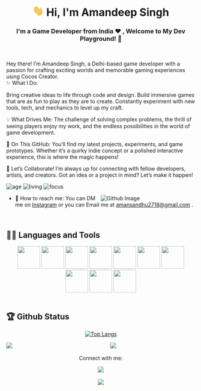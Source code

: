 <h1 align="center"><img src="https://raw.githubusercontent.com/ABSphreak/ABSphreak/master/gifs/Hi.gif" width="30px"> Hi, I'm Amandeep Singh   </h1>

<h3 align="center">I'm a Game Developer from India ❤ , Welcome to My Dev Playground! 🚀</h3><br>

Hey there! I’m Amandeep Singh, a Delhi-based game developer with a passion for crafting exciting worlds and memorable gaming experiences using Cocos Creator.
</br>
✨ What I Do:

Bring creative ideas to life through code and design.
Build immersive games that are as fun to play as they are to create.
Constantly experiment with new tools, tech, and mechanics to level up my craft.

💡 What Drives Me:
The challenge of solving complex problems, the thrill of seeing players enjoy my work, and the endless possibilities in the world of game development.

🌟 On This GitHub:
You’ll find my latest projects, experiments, and game prototypes. Whether it’s a quirky indie concept or a polished interactive experience, this is where the magic happens!

💬 Let’s Collaborate!
I’m always up for connecting with fellow developers, artists, and creators. Got an idea or a project in mind? Let’s make it happen!


![age](https://img.shields.io/badge/Age-24-blue)
![living](https://img.shields.io/badge/Living-Delhi-3c9)
![focus](https://img.shields.io/badge/Current_focus-Data_Structures_(JAVA)-brightgreen)


<img width="50%" align="right" alt="Github Image" src="https://user-images.githubusercontent.com/77589604/137649217-81b54b1e-d61a-4cf2-be4b-3cd35b58ca9e.png" />

- 📩 How to reach me: You can DM me on [Instagram](https://www.instagram.com/aman__sandhu09) or you can Email me at amansandhu2718@gmail.com .

<br />


## 👨‍💻 Languages and Tools

<div align="center">
 <img src="https://user-images.githubusercontent.com/77589604/137648940-4e961176-46f2-424c-8075-d49f0f0606e8.png" height="60" width="60"/> 
<img src="https://user-images.githubusercontent.com/77589604/137648947-37a9d2af-c85d-44aa-a62a-2e7128eb2749.png" height="60" width="60"/> 
<img src="https://user-images.githubusercontent.com/77589604/137648662-59ea5ea0-8444-4f6c-9a58-6619a8a9beea.png" height="60" width="60"/> 
<img src="https://user-images.githubusercontent.com/77589604/137648692-227ed266-5567-49d7-90f1-6a28e8494039.png" height="60" width="60"/> 
<img src="https://user-images.githubusercontent.com/77589604/137648722-0d59d13e-c30d-4ebe-8e0f-f7507aa4a00a.png" height="60" width="60"/> 
<img src="https://user-images.githubusercontent.com/77589604/137648792-542678c4-235a-43f6-a75b-fc2c59c6c68d.png" height="60" width="60"/> 
<img src="https://user-images.githubusercontent.com/77589604/137648802-94a60b3e-e089-4d46-991b-f79264bd7f00.png" height="60" width="60"/> 
<img src="https://user-images.githubusercontent.com/77589604/137648830-7dc41eee-a774-46eb-a1cd-93ffe4fc91c3.png" height="60" width="60"/> 
<img src="https://user-images.githubusercontent.com/77589604/137648845-d1a8b1f7-d008-47a1-983b-e13b5e68be57.png" height="60" width="60"/> 
<img src="https://user-images.githubusercontent.com/77589604/137648854-12b86823-1e28-432e-a1e4-a38f6d28bf2c.png " height="60" width="60"/> 





</div>

<br >

## 🏆 Github Status
<div align="center">

[![Top Langs](https://github-readme-stats.vercel.app/api/top-langs/?username=amansandhu2718&layout=compact)](https://github.com/amansandhu2718/github-readme-stats)
</div>


<img  src="https://github-readme-stats.vercel.app/api?username=amansandhu2718&show_icons=true&hide_border=true&theme=dark" width="45%" align="right" >

<img  src="https://github-readme-streak-stats.herokuapp.com/?user=amansandhu2718&theme=dark" width="45%" >

<br>

<div align="center">


Connect with me:


[<img src="https://img.shields.io/badge/linkedin-%230077B5.svg?&style=for-the-badge&logo=linkedin&logoColor=white">](https://www.linkedin.com/in/amansandhu2718/)

[<img src="https://img.shields.io/badge/instagram-%23E4405F.svg?&style=for-the-badge&logo=instagram&logoColor=white">](https://www.instagram.com/aman.sandhu_)


</div>
